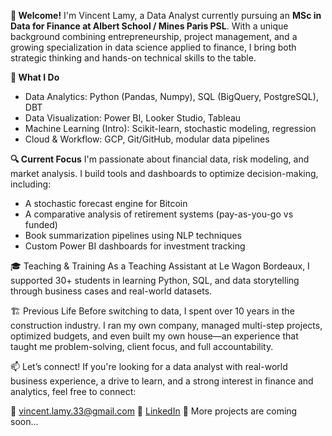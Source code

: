 **👋 Welcome!**
I'm Vincent Lamy, a Data Analyst currently pursuing an **MSc in Data for Finance at Albert School / Mines Paris PSL**. With a unique background combining entrepreneurship, project management, and a growing specialization in data science applied to finance, I bring both strategic thinking and hands-on technical skills to the table.

**🧠 What I Do**
- Data Analytics: Python (Pandas, Numpy), SQL (BigQuery, PostgreSQL), DBT
- Data Visualization: Power BI, Looker Studio, Tableau
- Machine Learning (Intro): Scikit-learn, stochastic modeling, regression
- Cloud & Workflow: GCP, Git/GitHub, modular data pipelines

**🔍 Current Focus**
I'm passionate about financial data, risk modeling, and market analysis. I build tools and dashboards to optimize decision-making, including:
- A stochastic forecast engine for Bitcoin
- A comparative analysis of retirement systems (pay-as-you-go vs funded)
- Book summarization pipelines using NLP techniques
- Custom Power BI dashboards for investment tracking

🎓 Teaching & Training
As a Teaching Assistant at Le Wagon Bordeaux, I supported 30+ students in learning Python, SQL, and data storytelling through business cases and real-world datasets.

🏗️ Previous Life
Before switching to data, I spent over 10 years in the construction industry. I ran my own company, managed multi-step projects, optimized budgets, and even built my own house—an experience that taught me problem-solving, client focus, and full accountability.

📫 Let’s connect!
If you're looking for a data analyst with real-world business experience, a drive to learn, and a strong interest in finance and analytics, feel free to connect:

📧 [vincent.lamy.33@gmail.com](vincent.lamy.33@gmail.com)
🔗 [LinkedIn](https://www.linkedin.com/in/42-v-lamy/)
📁 More projects are coming soon...
